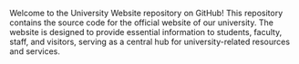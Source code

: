 Welcome to the University Website repository on GitHub! This repository contains the source code for the official website of our university. The website is designed to provide essential information to students, faculty, staff, and visitors, serving as a central hub for university-related resources and services.
